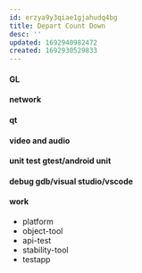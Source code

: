 ```yaml
---
id: erzya9y3qiae1gjahudq4bg
title: Depart Count Down
desc: ''
updated: 1692940982472
created: 1692930529833
---
```


#### GL


#### network



#### qt



#### video and audio


#### unit test gtest/android unit


#### debug gdb/visual studio/vscode



#### work
- platform
- object-tool
- api-test
- stability-tool
- testapp